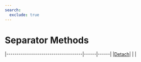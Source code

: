 ```yaml
---
search:
  exclude: true
---
```


<h1 class="heading"><span class="name">Separator Methods</span></h1>

|-------------------------------------|------|------|
|[Detach](../methodorevents/detach.md)|&nbsp;|&nbsp;|
